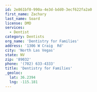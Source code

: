 ```yaml
---
id: 2e861bf0-990a-4e3d-bdd0-3ecf622fa2a0
first_name: Zachary
last_name: Soard
license: DMD
services:
  - Dentist
category: Dentists
org_name: 'Dentistry for Families'
address: '1306 W Craig  Rd'
city: 'North Las Vegas'
state: NV
zip: '89032'
phone: '(702) 633-4333'
title: 'Dentistry for Families'
_geoloc:
  lat: 36.2394
  lng: -115.181
---
```

